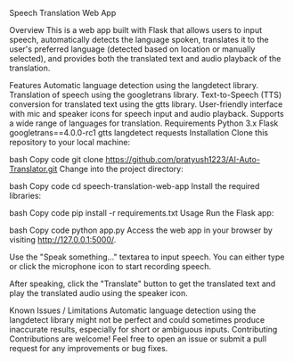 Speech Translation Web App


Overview
This is a web app built with Flask that allows users to input speech, automatically detects the language spoken, translates it to the user's preferred language (detected based on location or manually selected), and provides both the translated text and audio playback of the translation.

Features
Automatic language detection using the langdetect library.
Translation of speech using the googletrans library.
Text-to-Speech (TTS) conversion for translated text using the gtts library.
User-friendly interface with mic and speaker icons for speech input and audio playback.
Supports a wide range of languages for translation.
Requirements
Python 3.x
Flask
googletrans==4.0.0-rc1
gtts
langdetect
requests
Installation
Clone this repository to your local machine:

bash
Copy code
git clone https://github.com/pratyush1223/AI-Auto-Translator.git
Change into the project directory:

bash
Copy code
cd speech-translation-web-app
Install the required libraries:

bash
Copy code
pip install -r requirements.txt
Usage
Run the Flask app:

bash
Copy code
python app.py
Access the web app in your browser by visiting http://127.0.0.1:5000/.

Use the "Speak something..." textarea to input speech. You can either type or click the microphone icon to start recording speech.

After speaking, click the "Translate" button to get the translated text and play the translated audio using the speaker icon.

Known Issues / Limitations
Automatic language detection using the langdetect library might not be perfect and could sometimes produce inaccurate results, especially for short or ambiguous inputs.
Contributing
Contributions are welcome! Feel free to open an issue or submit a pull request for any improvements or bug fixes.